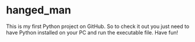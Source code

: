 # hanged_man
This is my first Python project on GitHub.
So to check it out you just need to have Python installed on your PC and run the executable file.
Have fun!
